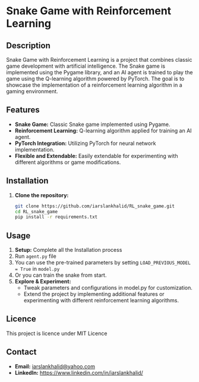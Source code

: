 # Snake Game with Reinforcement Learning


## Description

Snake Game with Reinforcement Learning is a project that combines classic game development with artificial intelligence. The Snake game is implemented using the Pygame library, and an AI agent is trained to play the game using the Q-learning algorithm powered by PyTorch. The goal is to showcase the implementation of a reinforcement learning algorithm in a gaming environment.

## Features

- **Snake Game:** Classic Snake game implemented using Pygame.
- **Reinforcement Learning:** Q-learning algorithm applied for training an AI agent.
- **PyTorch Integration:** Utilizing PyTorch for neural network implementation.
- **Flexible and Extendable:** Easily extendable for experimenting with different algorithms or game modifications.

## Installation

1. **Clone the repository:**
   ```bash
   git clone https://github.com/iarslankhalid/RL_snake_game.git
   cd RL_snake_game
   pip install -r requirements.txt

## Usage
1. **Setup:** Complete all the Installation process
2. Run `agent.py` file
3. You can use the pre-trained parameters by setting `LOAD_PREVIOUS_MODEL = True` in `model.py`
4. Or you can train the snake from start.
5. **Explore & Experiment:**
     - Tweak parameters and configurations in model.py for customization.
     - Extend the project by implementing additional features or experimenting with different reinforcement learning algorithms.

## Licence
This project is licence under MIT Licence

## Contact
- **Email:** iarslankhalid@yahoo.com
- **LinkedIn:** https://www.linkedin.com/in/iarslankhalid/
  
